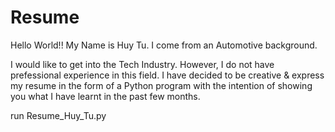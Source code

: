 # Resume
Hello World!!
My Name is Huy Tu.
I come from an Automotive background.

I would like to get into the Tech Industry.
However, I do not have prefessional experience in this field.
I have decided to be creative & express my resume in the form 
of a Python program with the intention of showing you what
I have learnt in the past few months.

run Resume_Huy_Tu.py
